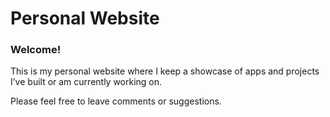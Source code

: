 # Personal Website

### Welcome!
This is my personal website where I keep a showcase of apps and projects I’ve built or am currently working on. 

Please feel free to leave comments or suggestions.
